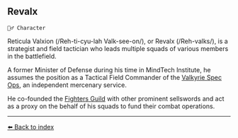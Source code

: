 ## Revalx

`🧙‍♂️ Character`

Reticula Valxion (/Reh-ti-cyu-lah Valk-see-on/), or Revalx (/Reh-valks/), is a strategist and field tactician who leads multiple squads of various members in the battlefield. 

A former Minister of Defense during his time in MindTech Institute, he assumes the position as a Tactical Field Commander of the [Valkyrie Spec Ops](../refs/valkyrie_specops.md), an independent mercenary service.

He co-founded the [Fighters Guild](../refs/fighters_guild.md) with other prominent sellswords and act as a proxy on the behalf of his squads to fund their combat operations.



----------
[⬅️ Back to index](../r/#9ff1_s)